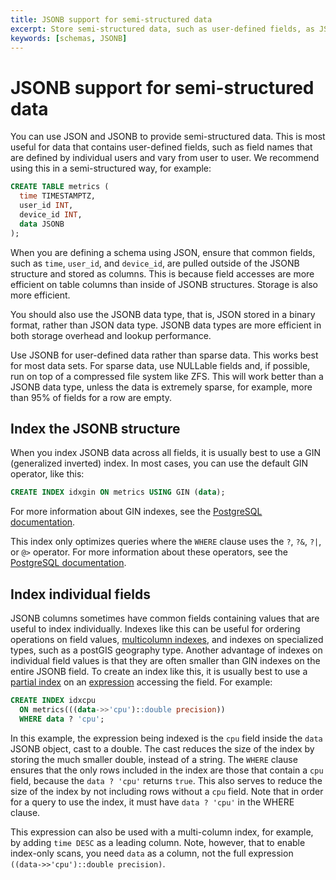 ```yaml
---
title: JSONB support for semi-structured data
excerpt: Store semi-structured data, such as user-defined fields, as JSONB
keywords: [schemas, JSONB]
---
```


# JSONB support for semi-structured data
You can use JSON and JSONB to provide semi-structured data. This is most useful
for data that contains user-defined fields, such as field names that are defined
by individual users and vary from user to user. We recommend using this in a
semi-structured way, for example:

```sql
CREATE TABLE metrics (
  time TIMESTAMPTZ,
  user_id INT,
  device_id INT,
  data JSONB
);
```

When you are defining a schema using JSON, ensure that common fields, such as
`time`, `user_id`, and `device_id`, are pulled outside of the JSONB structure
and stored as columns. This is because field accesses are more efficient on
table columns than inside of JSONB structures. Storage is also more efficient.

You should also use the JSONB data type, that is, JSON stored in a binary
format, rather than JSON data type. JSONB data types are more efficient in both
storage overhead and lookup performance.

<highlight type="note">
Use JSONB for user-defined data rather than sparse data. This works best for most
data sets. For sparse data, use NULLable fields and, if possible, run on top of
a compressed file system like ZFS. This will work better than a JSONB data type,
unless the data is extremely sparse, for example, more than 95% of fields for a
row are empty.
</highlight>

## Index the JSONB structure
When you index JSONB data across all fields, it is usually best to use a GIN
(generalized inverted) index. In most cases, you can use the default GIN
operator, like this:

```sql
CREATE INDEX idxgin ON metrics USING GIN (data);
```

For more information about GIN indexes, see the
[PostgreSQL documentation][json-indexing].

This index only optimizes queries where the `WHERE` clause uses the `?`, `?&`,
`?|`, or `@>` operator. For more information about these operators, see the
[PostgreSQL documentation][json-operators].

## Index individual fields
JSONB columns sometimes have common fields containing values that are useful to
index individually. Indexes like this can be useful for ordering operations on
field values, [multicolumn indexes][multicolumn-index], and indexes on
specialized types, such as a postGIS geography type. Another advantage of
indexes on individual field values is that they are often smaller than GIN
indexes on the entire JSONB field. To create an index like this, it is usually
best to use a [partial index][partial-index] on an [expression][expression-index]
accessing the field. For example:

```sql
CREATE INDEX idxcpu
  ON metrics(((data->>'cpu')::double precision))
  WHERE data ? 'cpu';
```

In this example, the expression being indexed is the `cpu` field inside the
`data` JSONB object, cast to a double. The cast reduces the size of the index by
storing the much smaller double, instead of a string. The `WHERE` clause ensures
that the only rows included in the index are those that contain a `cpu` field,
because the `data ? 'cpu'` returns `true`. This also serves to reduce the size
of the index by not including rows without a `cpu` field. Note that in order for
a query to use the index, it must have `data ? 'cpu'` in the WHERE clause.

This expression can also be used with a multi-column index, for example, by
adding `time DESC` as a leading column. Note, however, that to enable index-only
scans, you need `data` as a column, not the full expression
`((data->>'cpu')::double precision)`.

[expression-index]: https://www.postgresql.org/docs/current/static/indexes-expressional.html
[json-indexing]: https://www.postgresql.org/docs/current/static/datatype-json.html#JSON-INDEXING
[json-operators]: https://www.postgresql.org/docs/current/static/functions-json.html#FUNCTIONS-JSONB-OP-TABLE
[multicolumn-index]: https://www.postgresql.org/docs/current/static/indexes-multicolumn.html
[partial-index]: https://www.postgresql.org/docs/current/static/indexes-partial.html
